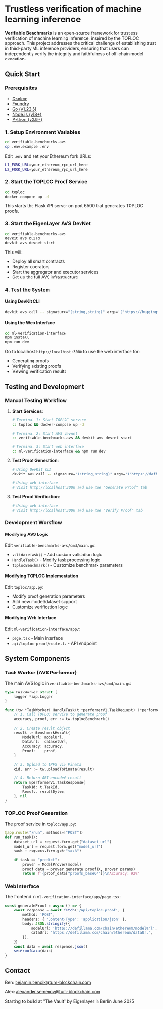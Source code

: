 # Trustless verification of machine learning inference

**Verifiable Benchmarks** is an open-source framework for trustless verification of machine learning inference, inspired by the [TOPLOC](https://arxiv.org/pdf/2501.16007) approach. This project addresses the critical challenge of establishing trust in third-party ML inference providers, ensuring that users can independently verify the integrity and faithfulness of off-chain model execution.

## Quick Start

### Prerequisites

- [Docker](https://docs.docker.com/engine/install/)
- [Foundry](https://book.getfoundry.sh/getting-started/installation)
- [Go (v1.23.6)](https://go.dev/doc/install)
- [Node.js (v18+)](https://nodejs.org/)
- [Python (v3.8+)](https://www.python.org/)

### 1. Setup Environment Variables

```bash
cd verifiable-benchmarks-avs
cp .env.example .env
```

Edit `.env` and set your Ethereum fork URLs:
```bash
L1_FORK_URL=your_ethereum_rpc_url_here
L2_FORK_URL=your_ethereum_rpc_url_here
```

### 2. Start the TOPLOC Proof Service

```bash
cd toploc
docker-compose up -d
```

This starts the Flask API server on port 6500 that generates TOPLOC proofs.

### 3. Start the EigenLayer AVS DevNet

```bash
cd verifiable-benchmarks-avs
devkit avs build
devkit avs devnet start
```

This will:
- Deploy all smart contracts
- Register operators
- Start the aggregator and executor services
- Set up the full AVS infrastructure

### 4. Test the System

#### Using DevKit CLI

```bash
devkit avs call -- signature="(string,string)" args='("https://huggingface.co/benbencik/eigen-models/blob/main/SimpleNet_20250618210855.pt","https://huggingface.co/datasets/benbencik/eigen-datasets/blob/main/iris.csv")'
```

#### Using the Web Interface

```bash
cd ml-verification-interface
npm install
npm run dev
```

Go to localhost `http://localhost:3000` to use the web interface for:
- Generating proofs
- Verifying existing proofs
- Viewing verification results


## Testing and Development

### Manual Testing Workflow

1. **Start Services**:
   ```bash
   # Terminal 1: Start TOPLOC service
   cd toploc && docker-compose up -d
   
   # Terminal 2: Start AVS devnet
   cd verifiable-benchmarks-avs && devkit avs devnet start
   
   # Terminal 3: Start web interface
   cd ml-verification-interface && npm run dev
   ```

2. **Test Proof Generation**:
   ```bash
   # Using DevKit CLI
   devkit avs call -- signature="(string,string)" args='("https://defillama.com/chain/ethereum/modelUrl","https://defillama.com/chain/ethereum/dataUrl")'
   
   # Using web interface
   # Visit http://localhost:3000 and use the "Generate Proof" tab
   ```

3. **Test Proof Verification**:
   ```bash
   # Using web interface
   # Visit http://localhost:3000 and use the "Verify Proof" tab
   ```

### Development Workflow

#### Modifying AVS Logic

Edit `verifiable-benchmarks-avs/cmd/main.go`:
- `ValidateTask()` - Add custom validation logic
- `HandleTask()` - Modify task processing logic
- `toplocBenchmark()` - Customize benchmark parameters

#### Modifying TOPLOC Implementation

Edit `toploc/app.py`:
- Modify proof generation parameters
- Add new model/dataset support
- Customize verification logic

#### Modifying Web Interface

Edit `ml-verification-interface/app/`:
- `page.tsx` - Main interface
- `api/toploc-proof/route.ts` - API endpoint

## System Components

### Task Worker (AVS Performer)

The main AVS logic in `verifiable-benchmarks-avs/cmd/main.go`:

```go
type TaskWorker struct {
    logger *zap.Logger
}

func (tw *TaskWorker) HandleTask(t *performerV1.TaskRequest) (*performerV1.TaskResponse, error) {
    // 1. Call TOPLOC service to generate proof
    accuracy, proof, err := tw.toplocBenchmark()
    
    // 2. Create result object
    result := BenchmarkResult{
        ModelUrl: modelUrl,
        DataUrl:  datasetUrl,
        Accuracy: accuracy,
        Proof:    proof,
    }
    
    // 3. Upload to IPFS via Pinata
    cid, err := tw.uploadToPinata(result)
    
    // 4. Return ABI-encoded result
    return &performerV1.TaskResponse{
        TaskId: t.TaskId,
        Result: resultBytes,
    }, nil
}
```

### TOPLOC Proof Generation

The proof service in `toploc/app.py`:

```python
@app.route("/run", methods=["POST"])
def run_task():
    dataset_url = request.form.get("dataset_url")
    model_url = request.form.get("model_url")
    task = request.form.get("task")
    
    if task == "predict":
        prover = ModelProver(model)
        proof_data = prover.generate_proof(X, prover_params)
        return f'{proof_data["proofs_base64"]}\nAccuracy: 92%'
```

### Web Interface

The frontend in `ml-verification-interface/app/page.tsx`:

```typescript
const generateProof = async () => {
    const response = await fetch('/api/toploc-proof', {
        method: 'POST',
        headers: { 'Content-Type': 'application/json' },
        body: JSON.stringify({
            modelUrl: 'https://defillama.com/chain/ethereum/modelUrl',
            dataUrl: 'https://defillama.com/chain/ethereum/dataUrl',
        }),
    })
    const data = await response.json()
    setProofData(data)
}
```

## Contact
Ben: bejamin.bencik@tum-blockchain.com

Alex: alexander.semenov@tum-blockchain.com

Starting to build at "The Vault" by Eigenlayer in Berlin June 2025
